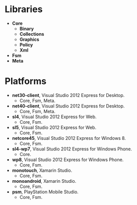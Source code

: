 # Libraries

- **Core**
  - **Binary**
  - **Collections**
  - **Graphics**
  - **Policy**
  - **Xml**
- **Fsm**
- **Meta**

# Platforms

- **net30-client**, Visual Studio 2012 Express for Desktop.
  - Core, Fsm, Meta.
- **net40-client**, Visual Studio 2012 Express for Desktop.
  - Core, Fsm, Meta.
- **sl4**, Visual Studio 2012 Express for Web.
  - Core, Fsm.
- **sl5**, Visual Studio 2012 Express for Web.
  - Core, Fsm.
- **netcore45**, Visual Studio 2012 Express for Windows 8.
  - Core, Fsm.
- **sl4-wp7**, Visual Studio 2012 Express for Windows Phone.
  - Core.
- **wp8**, Visual Studio 2012 Express for Windows Phone.
  - Core, Fsm.
- **monotouch**, Xamarin Studio.
  - Core, Fsm.
- **monoandroid**, Xamarin Studio.
  - Core, Fsm.
- **psm**, PlayStation Mobile Studio.
  - Core, Fsm.
